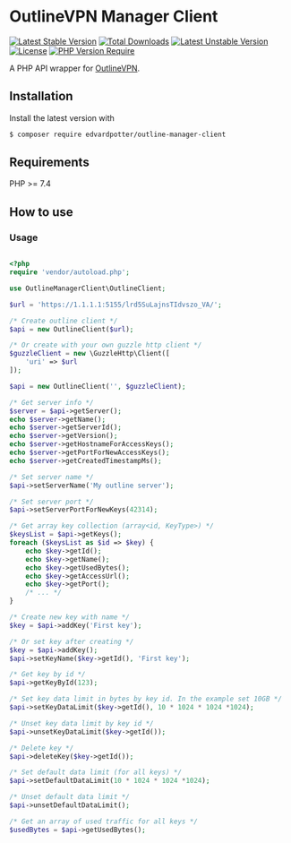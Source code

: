 # OutlineVPN Manager Client

[![Latest Stable Version](http://poser.pugx.org/edvardpotter/outline-manager-client/v)](https://packagist.org/packages/edvardpotter/outline-manager-client) [![Total Downloads](http://poser.pugx.org/edvardpotter/outline-manager-client/downloads)](https://packagist.org/packages/edvardpotter/outline-manager-client) [![Latest Unstable Version](http://poser.pugx.org/edvardpotter/outline-manager-client/v/unstable)](https://packagist.org/packages/edvardpotter/outline-manager-client) [![License](http://poser.pugx.org/edvardpotter/outline-manager-client/license)](https://packagist.org/packages/edvardpotter/outline-manager-client) [![PHP Version Require](http://poser.pugx.org/edvardpotter/outline-manager-client/require/php)](https://packagist.org/packages/edvardpotter/outline-manager-client)

A PHP API wrapper for [OutlineVPN](https://getoutline.org/).

## Installation

Install the latest version with

```bash
$ composer require edvardpotter/outline-manager-client
```

## Requirements

PHP >= 7.4

## How to use

### Usage

```php

<?php
require 'vendor/autoload.php';

use OutlineManagerClient\OutlineClient;

$url = 'https://1.1.1.1:5155/lrd5SuLajnsTIdvszo_VA/';

/* Create outline client */
$api = new OutlineClient($url);

/* Or create with your own guzzle http client */
$guzzleClient = new \GuzzleHttp\Client([
    'uri' => $url
]);

$api = new OutlineClient('', $guzzleClient);

/* Get server info */
$server = $api->getServer();
echo $server->getName();
echo $server->getServerId();
echo $server->getVersion();
echo $server->getHostnameForAccessKeys();
echo $server->getPortForNewAccessKeys();
echo $server->getCreatedTimestampMs();

/* Set server name */
$api->setServerName('My outline server');

/* Set server port */
$api->setServerPortForNewKeys(42314);

/* Get array key collection (array<id, KeyType>) */
$keysList = $api->getKeys();
foreach ($keysList as $id => $key) {
    echo $key->getId();
    echo $key->getName();
    echo $key->getUsedBytes();
    echo $key->getAccessUrl();
    echo $key->getPort();
    /* ... */
}

/* Create new key with name */
$key = $api->addKey('First key');

/* Or set key after creating */
$key = $api->addKey();
$api->setKeyName($key->getId(), 'First key');

/* Get key by id */
$api->getKeyById(123);

/* Set key data limit in bytes by key id. In the example set 10GB */
$api->setKeyDataLimit($key->getId(), 10 * 1024 * 1024 *1024);

/* Unset key data limit by key id */
$api->unsetKeyDataLimit($key->getId());

/* Delete key */
$api->deleteKey($key->getId());

/* Set default data limit (for all keys) */
$api->setDefaultDataLimit(10 * 1024 * 1024 *1024);

/* Unset default data limit */
$api->unsetDefaultDataLimit();

/* Get an array of used traffic for all keys */
$usedBytes = $api->getUsedBytes();
```
